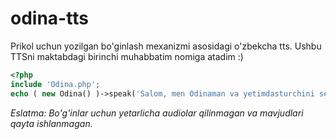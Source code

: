 # odina-tts
Prikol uchun yozilgan bo'ginlash mexanizmi asosidagi o'zbekcha tts. Ushbu TTSni maktabdagi birinchi muhabbatim nomiga atadim :)

```php
<?php
include 'Odina.php';
echo ( new Odina() )->speak('Salom, men Odinaman va yetimdasturchini sevaman!');
```

*Eslatma: Bo'g'inlar uchun yetarlicha audiolar qilinmagan va mavjudlari qayta ishlanmagan.*
